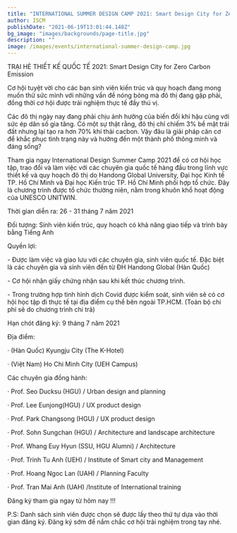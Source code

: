 ```yaml
---
title: "INTERNATIONAL SUMMER DESIGN CAMP 2021: Smart Design City for Zero Carbon Emission"
author: ISCM
publishDate: "2021-06-19T13:01:44.148Z"
bg_image: "images/backgrounds/page-title.jpg"
description: ""
image: /images/events/international-summer-design-camp.jpg
---
```

<!--StartFragment-->

TRẠI HÈ THIẾT KẾ QUỐC TẾ 2021: Smart Design City for Zero Carbon Emission


Cơ hội tuyệt vời cho các bạn sinh viên kiến trúc và quy hoạch đang mong muốn thử sức mình với những vấn đề nóng bỏng mà đô thị đang gặp phải, đồng thời cơ hội được trải nghiệm thực tế đầy thú vị.


 Các đô thị ngày nay đang phải chịu ảnh hưởng của biến đổi khí hậu cùng với sức ép dân số gia tăng. Có một sự thật rằng, đô thị chỉ chiếm 3% bề mặt trái đất nhưng lại tạo ra hơn 70% khí thải cacbon. Vậy đâu là giải pháp căn cơ để khắc phục tình trạng này và hướng đến một thành phố thông minh và đáng sống?

Tham gia ngay International Design Summer Camp 2021 để có cơ hội học tập, trao đổi và làm việc với các chuyên gia quốc tế hàng đầu trong lĩnh vực thiết kế và quy hoạch đô thị do Handong Global University, Đại học Kinh tế TP. Hồ Chí Minh và Đại học Kiến trúc TP. Hồ Chí Minh phối hợp tổ chức. Đây là chương trình được tổ chức thường niên, nằm trong khuôn khổ hoạt động của UNESCO UNITWIN.

 Thời gian diễn ra: 26 - 31 tháng 7 năm 2021

 Đối tượng: Sinh viên kiến trúc, quy hoạch có khả năng giao tiếp và trình bày bằng Tiếng Anh

 Quyền lợi:

\- Được làm việc và giao lưu với các chuyên gia, sinh viên quốc tế. Đặc biệt là các chuyên gia và sinh viên đến từ ĐH Handong Global (Hàn Quốc)

\- Cơ hội nhận giấy chứng nhận sau khi kết thúc chương trình.

\- Trong trường hợp tình hình dịch Covid được kiểm soát, sinh viên sẽ có cơ hội học tập đi thực tế tại địa điểm cụ thể bên ngoài TP.HCM. (Toàn bộ chi phí sẽ do chương trình chi trả)



Hạn chót đăng ký: 9 tháng 7 năm 2021

Địa điểm:

· (Hàn Quốc) Kyungju City (The K-Hotel)

· (Việt Nam) Ho Chi Minh City (UEH Campus)

Các chuyên gia đồng hành:

· Prof. Seo Ducksu (HGU) / Urban design and planning

· Prof. Lee Eunjong(HGU) / UX product design

· Prof. Park Changsong (HGU) / UX product design

· Prof. Sohn Sungchan (HGU) / Architecture and landscape architecture

· Prof. Whang Euy Hyun (SSU, HGU Alumni) / Architecture

· Prof. Trinh Tu Anh (UEH) / Institute of Smart city and Management

· Prof. Hoang Ngoc Lan (UAH) / Planning Faculty

· Prof. Tran Mai Anh (UAH) /Institute of International training

Đăng ký tham gia ngay từ hôm nay !!!

P.S: Danh sách sinh viên được chọn sẽ được lấy theo thứ tự dựa vào thời gian đăng ký. Đăng ký sớm để nắm chắc cơ hội trải nghiệm trong tay nhé.


<!--EndFragment-->
